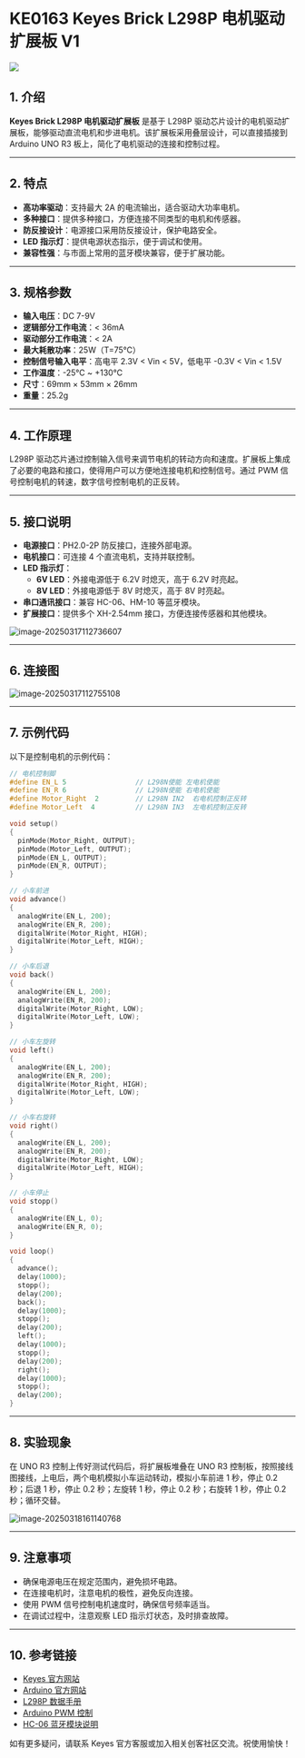 # KE0163 Keyes Brick L298P 电机驱动扩展板 V1 

![](media/image-20250317112722542.png)

## 1. 介绍
**Keyes Brick L298P 电机驱动扩展板** 是基于 L298P 驱动芯片设计的电机驱动扩展板，能够驱动直流电机和步进电机。该扩展板采用叠层设计，可以直接插接到 Arduino UNO R3 板上，简化了电机驱动的连接和控制过程。

---

## 2. 特点
- **高功率驱动**：支持最大 2A 的电流输出，适合驱动大功率电机。
- **多种接口**：提供多种接口，方便连接不同类型的电机和传感器。
- **防反接设计**：电源接口采用防反接设计，保护电路安全。
- **LED 指示灯**：提供电源状态指示，便于调试和使用。
- **兼容性强**：与市面上常用的蓝牙模块兼容，便于扩展功能。

---

## 3. 规格参数
- **输入电压**：DC 7-9V  
- **逻辑部分工作电流**：< 36mA  
- **驱动部分工作电流**：< 2A  
- **最大耗散功率**：25W（T=75℃）  
- **控制信号输入电平**：高电平 2.3V < Vin < 5V，低电平 -0.3V < Vin < 1.5V  
- **工作温度**：-25℃ ~ +130℃  
- **尺寸**：69mm × 53mm × 26mm  
- **重量**：25.2g  

---

## 4. 工作原理
L298P 驱动芯片通过控制输入信号来调节电机的转动方向和速度。扩展板上集成了必要的电路和接口，使得用户可以方便地连接电机和控制信号。通过 PWM 信号控制电机的转速，数字信号控制电机的正反转。

---

## 5. 接口说明
- **电源接口**：PH2.0-2P 防反接口，连接外部电源。
- **电机接口**：可连接 4 个直流电机，支持并联控制。
- **LED 指示灯**：
  - **6V LED**：外接电源低于 6.2V 时熄灭，高于 6.2V 时亮起。
  - **8V LED**：外接电源低于 8V 时熄灭，高于 8V 时亮起。
- **串口通讯接口**：兼容 HC-06、HM-10 等蓝牙模块。
- **扩展接口**：提供多个 XH-2.54mm 接口，方便连接传感器和其他模块。

![image-20250317112736607](media/image-20250317112736607.png)

---

## 6. 连接图
![image-20250317112755108](media/image-20250317112755108.png)

---

## 7. 示例代码
以下是控制电机的示例代码：
```cpp
// 电机控制脚
#define EN_L 5                 // L298N使能 左电机使能
#define EN_R 6                 // L298N使能 右电机使能
#define Motor_Right  2         // L298N IN2  右电机控制正反转
#define Motor_Left  4          // L298N IN3  左电机控制正反转

void setup() 
{ 
  pinMode(Motor_Right, OUTPUT); 
  pinMode(Motor_Left, OUTPUT); 
  pinMode(EN_L, OUTPUT);
  pinMode(EN_R, OUTPUT);
} 

// 小车前进
void advance()    
{
  analogWrite(EN_L, 200); 
  analogWrite(EN_R, 200); 
  digitalWrite(Motor_Right, HIGH);  
  digitalWrite(Motor_Left, HIGH);      
}

// 小车后退
void back() 
{
  analogWrite(EN_L, 200); 
  analogWrite(EN_R, 200); 
  digitalWrite(Motor_Right, LOW);
  digitalWrite(Motor_Left, LOW);   
}

// 小车左旋转
void left() 
{
  analogWrite(EN_L, 200); 
  analogWrite(EN_R, 200); 
  digitalWrite(Motor_Right, HIGH);
  digitalWrite(Motor_Left, LOW);   
}

// 小车右旋转
void right() 
{
  analogWrite(EN_L, 200); 
  analogWrite(EN_R, 200); 
  digitalWrite(Motor_Right, LOW);
  digitalWrite(Motor_Left, HIGH);   
}

// 小车停止
void stopp()  
{
  analogWrite(EN_L, 0); 
  analogWrite(EN_R, 0); 
}

void loop()
{
  advance();
  delay(1000);
  stopp();
  delay(200);
  back();
  delay(1000);
  stopp();
  delay(200);
  left();
  delay(1000);
  stopp();
  delay(200);
  right();
  delay(1000);
  stopp();
  delay(200);
}
```

---

## 8. 实验现象
在 UNO R3 控制上传好测试代码后，将扩展板堆叠在 UNO R3 控制板，按照接线图接线，上电后，两个电机模拟小车运动转动，模拟小车前进 1 秒，停止 0.2 秒；后退 1 秒，停止 0.2 秒；左旋转 1 秒，停止 0.2 秒；右旋转 1 秒，停止 0.2 秒；循环交替。

![image-20250318161140768](media/image-20250318161140768.png)

---

## 9. 注意事项
- 确保电源电压在规定范围内，避免损坏电路。
- 在连接电机时，注意电机的极性，避免反向连接。
- 使用 PWM 信号控制电机速度时，确保信号频率适当。
- 在调试过程中，注意观察 LED 指示灯状态，及时排查故障。

---

## 10. 参考链接
- [Keyes 官方网站](http://www.keyes.com.cn)  
- [Arduino 官方网站](https://www.arduino.cc)  
- [L298P 数据手册](https://www.st.com/resource/en/datasheet/l298.pdf)  
- [Arduino PWM 控制](https://www.arduino.cc/en/Tutorial/BuiltInExamples/AnalogWrite)  
- [HC-06 蓝牙模块说明](https://www.electronicwings.com/nrf/hc-06-bluetooth-module)  

如有更多疑问，请联系 Keyes 官方客服或加入相关创客社区交流。祝使用愉快！